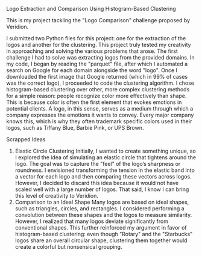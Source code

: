 Logo Extraction and Comparison Using Histogram-Based Clustering

This is my project tackling the "Logo Comparison" challenge proposed by Veridion.

I submitted two Python files for this project: one for the extraction of the logos and another for the clustering. This project truly tested my creativity in approaching and solving the various problems that arose. The first challenge I had to solve was extracting logos from the provided domains. In my code, I began by reading the "parquet" file, after which I automated a search on Google for each domain alongside the word "logo". Once I downloaded the first image that Google returned (which in 99% of cases was the correct logo), I proceeded to code the clustering algorithm.
I chose histogram-based clustering over other, more complex clustering methods for a simple reason: people recognize color more effectively than shape. This is because color is often the first element that evokes emotions in potential clients. A logo, in this sense, serves as a medium through which a company expresses the emotions it wants to convey. Every major company knows this, which is why they often trademark specific colors used in their logos, such as Tiffany Blue, Barbie Pink, or UPS Brown.

Scrapped Ideas
1. Elastic Circle Clustering
Initially, I wanted to create something unique, so I explored the idea of simulating an elastic circle that tightens around the logo. The goal was to capture the "feel" of the logo’s sharpness or roundness. I envisioned transforming the tension in the elastic band into a vector for each logo and then comparing these vectors across logos. However, I decided to discard this idea because it would not have scaled well with a large number of logos. That said, I know I can bring this level of creativity to Veridion.
2. Comparison to an Ideal Shape
Many logos are based on ideal shapes, such as triangles, circles, and rectangles. I considered performing a convolution between these shapes and the logos to measure similarity. However, I realized that many logos deviate significantly from conventional shapes. This further reinforced my argument in favor of histogram-based clustering: even though "Rotary" and the "Starbucks" logos share an overall circular shape, clustering them together would create a colorful but nonsensical grouping.
